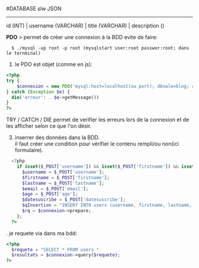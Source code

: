   #DATABASE slw JSON

---

id (INT)  | username (VARCHAR) | title (VARCHAR) | description ()


**PDO** > permet de créer une connexion à la BDD evite de faire:
```shell
  $ ./mysql -up root -p root (mysqlstart user:root passwor:root; dans le ternminal)
```

1. le PDO est objet (comme en js):
```php
<?php
try {
    $connexion = new PDO('mysql:host=localhost(ou port); dbnale=blog; charset=utf-8', 'root', 'root');
} catch (Exception $e) {
  die('erreur': . $e->getMessage())
}
?>
```
TRY / CATCH / DIE permet de verifier les erreurs lors de la connexion et de les afficher selon ce que l'on désir.

3. inserrer des données dans la BDD.<BR />
il faut créer une condition pour vérifier le contenu rempli/ou non(ici formulaire).
```php
  <?php
    if isset($_POST['username']) && isset($_POST['firstname']) && isset($_POST['lastname']) && isset($_POST['email'] && isset($_POST['email'] && isset($_POST['age'] && isset($_POST['datesuscribe']){
      $username = $_POST['username'];
      $firstname = $_POST['firstname'];
      $lastname = $_POST['lastname'];
      $email = $_POST['email'];
      $age = $_POST['age'];
      $datesuscribe = $_POST['datesuscribe'];
      $qInsertion = "INSERT INTO users (username, firstname, lastname, email, age, datesuscribe)";
      $rq = $connexion->prepare;
    };
  ?>
```

. je requete via dans ma bdd:
```php
<?php
  $requete = "SELECT * FROM users "
  $resultats = $connexion->query($requete);
?>
```
